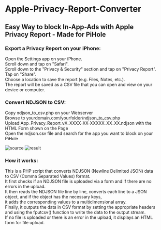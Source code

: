 # Apple-Privacy-Report-Converter
## Easy Way to block In-App-Ads with Apple Privacy Report - Made for PiHole

### Export a Privacy Report on your iPhone:
Open the Settings app on your iPhone.\
Scroll down and tap on "Safari".\
Scroll down to the "Privacy & Security" section and tap on "Privacy Report".\
Tap on "Share".\
Choose a location to save the report (e.g. Files, Notes, etc.).\
The report will be saved as a CSV file that you can open and view on your device or computer.

### Convert NDJSON to CSV:
Copy ndjson_to_csv.php on your Webserver\
Browse to yourdomain.com/yourfolder/ndjson_to_csv.php\
Upload App_Privacy_Report_vX_XXXX-XX-XXXXX_XX_XX.ndjson with the HTML Form shown on the Page\
Open the ndjson.csv file and search for the app you want to block on your PiHole

![source](./ndjson-source.jpg)
![result](./csv-result.jpg)

### How it works:
This is a PHP script that converts NDJSON (Newline Delimited JSON) data to CSV (Comma Separated Values) format.\
It first checks if an NDJSON file is uploaded via a form and if there are no errors in the upload.\
It then reads the NDJSON file line by line, converts each line to a JSON object, and if the object has the necessary keys,\
it adds the corresponding values to a multidimensional array.\
Finally, it outputs the data in CSV format by setting the appropriate headers and using the fputcsv() function to write the data to the output stream.\
If no file is uploaded or there is an error in the upload, it displays an HTML form for file upload.

